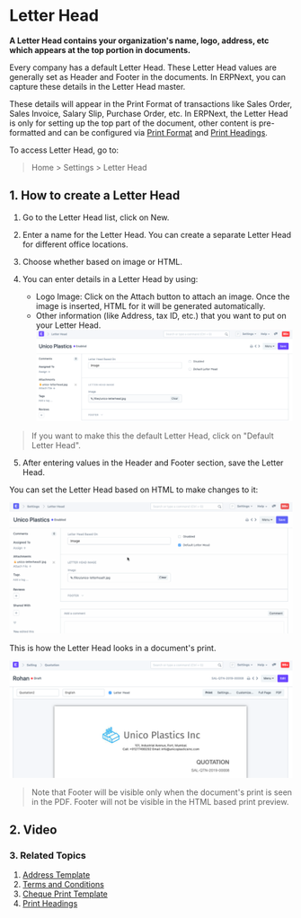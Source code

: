 
# Letter Head


**A Letter Head contains your organization's name, logo, address, etc which appears at the top portion in documents.**


Every company has a default Letter Head. These Letter Head values are generally set as Header and Footer in the documents. In ERPNext, you can capture these details in the Letter Head master.


These details will appear in the Print Format of transactions like Sales Order, Sales Invoice, Salary Slip, Purchase Order, etc. In ERPNext, the Letter Head is only for setting up the top part of the document, other content is pre-formatted and can be configured via [Print Format](/docs/en/setting-up/print/print-format) and [Print Headings](/docs/en/setting-up/print/print-headings).


To access Letter Head, go to:



> 
> Home > Settings > Letter Head
> 
> 
> 


## 1. How to create a Letter Head


1. Go to the Letter Head list, click on New.
2. Enter a name for the Letter Head. You can create a separate Letter Head for different office locations.
3. Choose whether based on image or HTML.
4. You can enter details in a Letter Head by using:


	* Logo Image: Click on the Attach button to attach an image. Once the image is inserted, HTML for it will be generated automatically.
	* Other information (like Address, tax ID, etc.) that you want to put on your Letter Head.![Print Heading](/files/letter-head.png)



> 
> If you want to make this the default Letter Head, click on "Default Letter Head".
> 
> 
>
5. After entering values in the Header and Footer section, save the Letter Head.


You can set the Letter Head based on HTML to make changes to it:


![Letter Head based on](/files/letter-head-based-on.gif)


This is how the Letter Head looks in a document's print.


![Print Heading](/files/letter-head-1.png)



> 
> Note that Footer will be visible only when the document's print is seen in the PDF. Footer will not be visible in the HTML based print preview.
> 
> 
> 


## 2. Video






### 3. Related Topics


1. [Address Template](/docs/en/setting-up/print/address-template)
2. [Terms and Conditions](/docs/en/setting-up/print/terms-and-conditions)
3. [Cheque Print Template](/docs/en/setting-up/print/cheque-print-template)
4. [Print Headings](/docs/en/setting-up/print/print-headings)


